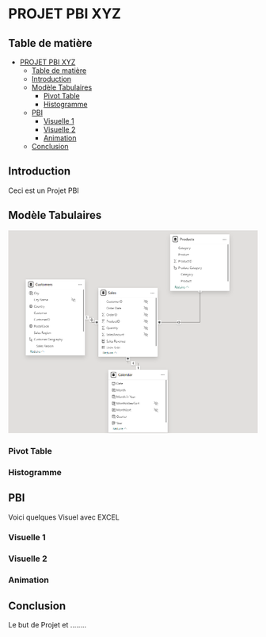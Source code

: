 # PROJET PBI XYZ


## Table de matière

- [PROJET PBI XYZ](#projet-pbi-xyz)
  - [Table de matière](#table-de-matière)
  - [Introduction](#introduction)
  - [Modèle Tabulaires](#modèle-tabulaires)
    - [Pivot Table](#pivot-table)
    - [Histogramme](#histogramme)
  - [PBI](#pbi)
    - [Visuelle 1](#visuelle-1)
    - [Visuelle 2](#visuelle-2)
    - [Animation](#animation)
  - [Conclusion](#conclusion)

## Introduction

Ceci est un Projet PBI 

## Modèle Tabulaires
![Modele](img/modele.png)

### Pivot Table

### Histogramme

## PBI
Voici quelques Visuel  avec EXCEL
### Visuelle 1

### Visuelle 2


### Animation 

## Conclusion
Le but de Projet et ........

